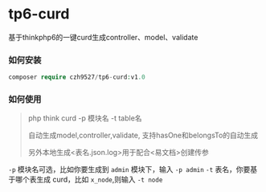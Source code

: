 # tp6-curd
基于thinkphp6的一键curd生成controller、model、validate

### 如何安装
```php
composer require czh9527/tp6-curd:v1.0
```

### 如何使用
> php think curd  -p 模块名 -t table名
>
> 自动生成model,controller,validate,
> 支持hasOne和belongsTo的自动生成
> 
> 另外本地生成<表名.json.log>用于配合<易文档>创建传参


 
`-p` 模块名可选，比如你要生成到 `admin` 模块下，输入 `-p admin`
`-t` 表名，你要基于哪个表生成 curd，比如 `x_node`,则输入 `-t node`


